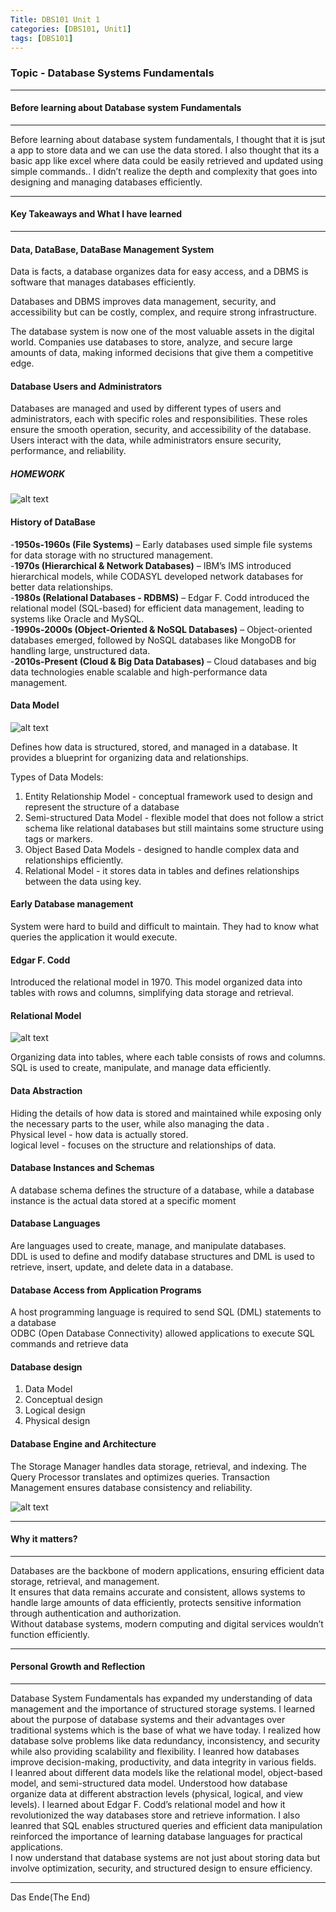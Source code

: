 ```yaml
---
Title: DBS101 Unit 1
categories: [DBS101, Unit1]
tags: [DBS101]
---
```


### Topic - Database Systems Fundamentals
----

#### Before learning about Database system Fundamentals
----
Before learning about database system fundamentals, I thought that it is jsut a app to store data and we can use the data stored.
I also thought that its a basic app like excel where data could be easily retrieved and updated using simple commands.. I didn’t 
realize the depth and complexity that goes into designing and managing databases efficiently.

----

#### Key Takeaways and What I have learned
----

#### Data, DataBase, DataBase Management System
Data is facts, a database organizes data for easy access, and a DBMS is software that manages databases efficiently.

Databases and DBMS improves data management, security, and accessibility but can be costly, complex, and require strong infrastructure.

The database system is now one of the most valuable assets in the digital world. Companies use databases to store, analyze, and secure
large amounts of data, making informed decisions that give them a competitive edge.

#### Database Users and Administrators
Databases are managed and used by different types of users and administrators, each with specific roles and responsibilities. These roles ensure the smooth
operation, security, and accessibility of the database. <br>
Users interact with the data, while administrators ensure security, performance, and reliability.
##### HOMEWORK
![alt text](../Homework1.jpg) <br>

#### History of DataBase
-**1950s-1960s (File Systems)** – Early databases used simple file systems for data storage with no structured management.<br>
-**1970s (Hierarchical & Network Databases)** – IBM’s IMS introduced hierarchical models, while CODASYL developed network databases for better data relationships.<br>
-**1980s (Relational Databases - RDBMS)** – Edgar F. Codd introduced the relational model (SQL-based) for efficient data management, leading to systems like Oracle and MySQL.<br>
-**1990s-2000s (Object-Oriented & NoSQL Databases)** – Object-oriented databases emerged, followed by NoSQL databases like MongoDB for handling large, unstructured data.<br>
-**2010s-Present (Cloud & Big Data Databases)** – Cloud databases and big data technologies enable scalable and high-performance data management.

#### Data Model

![alt text](<../data model.png>) <br>

Defines how data is structured, stored, and managed in a database. It provides a blueprint for organizing data and relationships.

Types of Data Models:
1. Entity Relationship Model - conceptual framework used to design and represent the structure of a database
2. Semi-structured Data Model - flexible model that does not follow a strict schema like relational databases but still maintains some structure using tags or markers.
3. Object Based Data Models - designed to handle complex data and relationships efficiently.
4. Relational Model - it stores data in tables and defines relationships between the data using key.

#### Early Database management
System were hard to build and difficult to maintain. They had to know what queries the application it would execute.

#### Edgar F. Codd
Introduced the relational model in 1970. This model organized data into tables with rows and columns, simplifying data storage and retrieval.

#### Relational Model 

![alt text](../relational.png) <br>

Organizing data into tables, where each table consists of rows and columns.<br>
SQL is used to create, manipulate, and manage data efficiently.

#### Data Abstraction
Hiding the details of how data is stored and maintained while exposing only the necessary parts to the user, while also managing the data .<br>
Physical level - how data is actually stored. <br>
logical level - focuses on the structure and relationships of data.

#### Database Instances and Schemas
A database schema defines the structure of a database, while a database instance is the actual data stored at a specific moment

#### Database Languages
Are languages used to create, manage, and manipulate databases. <br>
DDL is used to define and modify database structures and DML is used to retrieve, insert, update, and delete data in a database.

#### Database Access from Application Programs
A host programming language is required to send SQL (DML) statements to a database <br>
ODBC (Open Database Connectivity) allowed applications to execute SQL commands and retrieve data

#### Database design
1. Data Model
2. Conceptual design
3. Logical design
4. Physical design

#### Database Engine and Architecture
The Storage Manager handles data storage, retrieval, and indexing. The Query Processor translates and optimizes queries.
Transaction Management ensures database consistency and reliability. <br>

![alt text](../model.png) <br>

----

#### Why it matters?
----

Databases are the backbone of modern applications, ensuring efficient data storage, retrieval, and management. <br>
It ensures that data remains accurate and consistent, allows systems to handle large amounts of data efficiently,
protects sensitive information through authentication and authorization. <br>
Without database systems, modern computing and digital services wouldn’t function efficiently.

----

#### Personal Growth and Reflection
----

Database System Fundamentals has expanded my understanding of data management and the importance of structured storage systems.
I learned about the purpose of database systems and their advantages over traditional systems which is the base of what we have today.
I realized how database solve problems like data redundancy, inconsistency, and security while also providing scalability and
flexibility. I leanred how databases improve decision-making, productivity, and data integrity in various fields.<br>
I leanred about different data models like the relational model, object-based model, and semi-structured data model. Understood how database 
organize data at different abstraction levels (physical, logical, and view levels). I learned about Edgar F. Codd’s relational model and how it 
revolutionized the way databases store and retrieve information. I also leanred that SQL enables structured queries and efficient data
manipulation reinforced the importance of learning database languages for practical applications. <br>
I now understand that database systems are not just about storing data but involve optimization, security, and structured design to ensure efficiency.

----
Das Ende(The End)